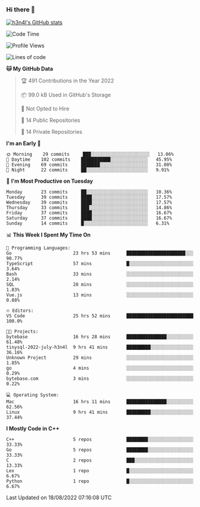 ### Hi there 👋

[![h3n4l's GitHub stats](https://github-readme-stats.vercel.app/api?username=h3n4l&count_private=true&show_icons=true&theme=radical)](https://github.com/h3n4l/github-readme-stats)

<!--START_SECTION:waka-->
![Code Time](http://img.shields.io/badge/Code%20Time-593%20hrs%2039%20mins-blue)

![Profile Views](http://img.shields.io/badge/Profile%20Views-1-blue)

![Lines of code](https://img.shields.io/badge/From%20Hello%20World%20I%27ve%20Written-43%20Thousand%20lines%20of%20code-blue)

**🐱 My GitHub Data** 

> 🏆 491 Contributions in the Year 2022
 > 
> 📦 99.0 kB Used in GitHub's Storage 
 > 
> 🚫 Not Opted to Hire
 > 
> 📜 14 Public Repositories 
 > 
> 🔑 14 Private Repositories  
 > 
**I'm an Early 🐤** 

```text
🌞 Morning    29 commits     ███░░░░░░░░░░░░░░░░░░░░░░   13.06% 
🌆 Daytime    102 commits    ███████████░░░░░░░░░░░░░░   45.95% 
🌃 Evening    69 commits     ███████░░░░░░░░░░░░░░░░░░   31.08% 
🌙 Night      22 commits     ██░░░░░░░░░░░░░░░░░░░░░░░   9.91%

```
📅 **I'm Most Productive on Tuesday** 

```text
Monday       23 commits     ██░░░░░░░░░░░░░░░░░░░░░░░   10.36% 
Tuesday      39 commits     ████░░░░░░░░░░░░░░░░░░░░░   17.57% 
Wednesday    39 commits     ████░░░░░░░░░░░░░░░░░░░░░   17.57% 
Thursday     33 commits     ███░░░░░░░░░░░░░░░░░░░░░░   14.86% 
Friday       37 commits     ████░░░░░░░░░░░░░░░░░░░░░   16.67% 
Saturday     37 commits     ████░░░░░░░░░░░░░░░░░░░░░   16.67% 
Sunday       14 commits     █░░░░░░░░░░░░░░░░░░░░░░░░   6.31%

```


📊 **This Week I Spent My Time On** 

```text
💬 Programming Languages: 
Go                       23 hrs 53 mins      ██████████████████████░░░   90.77% 
TypeScript               57 mins             █░░░░░░░░░░░░░░░░░░░░░░░░   3.64% 
Bash                     33 mins             ░░░░░░░░░░░░░░░░░░░░░░░░░   2.14% 
SQL                      28 mins             ░░░░░░░░░░░░░░░░░░░░░░░░░   1.83% 
Vue.js                   13 mins             ░░░░░░░░░░░░░░░░░░░░░░░░░   0.88%

🔥 Editors: 
VS Code                  25 hrs 52 mins      █████████████████████████   100.0%

🐱‍💻 Projects: 
bytebase                 16 hrs 28 mins      ███████████████░░░░░░░░░░   61.48% 
tinysql-2022-july-h3n4l  9 hrs 41 mins       █████████░░░░░░░░░░░░░░░░   36.16% 
Unknown Project          29 mins             ░░░░░░░░░░░░░░░░░░░░░░░░░   1.85% 
go                       4 mins              ░░░░░░░░░░░░░░░░░░░░░░░░░   0.29% 
bytebase.com             3 mins              ░░░░░░░░░░░░░░░░░░░░░░░░░   0.22%

💻 Operating System: 
Mac                      16 hrs 11 mins      ███████████████░░░░░░░░░░   62.56% 
Linux                    9 hrs 41 mins       █████████░░░░░░░░░░░░░░░░   37.44%

```

**I Mostly Code in C++** 

```text
C++                      5 repos             ████████░░░░░░░░░░░░░░░░░   33.33% 
Go                       5 repos             ████████░░░░░░░░░░░░░░░░░   33.33% 
C                        2 repos             ███░░░░░░░░░░░░░░░░░░░░░░   13.33% 
Lex                      1 repo              █░░░░░░░░░░░░░░░░░░░░░░░░   6.67% 
Python                   1 repo              █░░░░░░░░░░░░░░░░░░░░░░░░   6.67%

```



 Last Updated on 18/08/2022 07:16:08 UTC
<!--END_SECTION:waka-->

